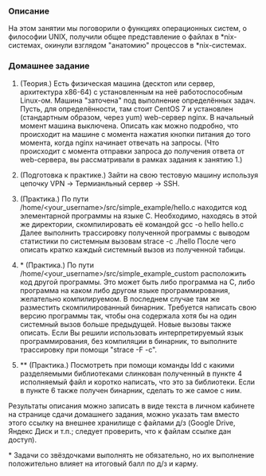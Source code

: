 ### Описание

На этом занятии мы поговорили о функциях операционных систем, о философии UNIX, получили общее представление о файлах в *nix-системах, окинули взглядом "анатомию" процессов в *nix-системах.

### Домашнее задание

1. (Теория.) Есть физическая машина (десктоп или сервер, архитектура x86-64) с установленным на неё работоспособным Linux-ом. Машина "заточена" под выполнение определённых задач. Пусть, для определённости, там стоит CentOS 7 и установлен (стандартным образом, через yum) web-сервер nginx. В начальный момент машина выключена. Описать как можно подробно, что происходит на машине с момента нажатия кнопки питания до того момента, когда nginx начинает отвечать на запросы. (Что происходит с момента отправки запроса до получения ответа от web-сервера, вы рассматривали в рамках задания к занятию 1.)

2. (Подготовка к практике.) Зайти на свою тестовую машину используя цепочку VPN -> Термианльный сервер -> SSH.

3. (Практика.) По пути /home/&lt;your_username&gt;/src/simple_example/hello.c находится код элементарной программы на языке C. Необходимо, находясь в этой же директории, скомпилировать её командой
 gcc -o hello hello.c
Далее выполнить трассировку полученной программы с выводом статистики по системным вызовам
 strace -c ./hello
После чего описать кратко каждый системный вызов из полученной табицы.

4. \* (Практика.) По пути /home/&lt;your_username&gt;/src/simple_example_custom расположить код другой программы. Это может быть либо программа на C, либо программа на каком либо другом языке программирования, желательно компилируемом. В последнем случае там же разместить скомпилированный бинарник. Требуется написать свою версию программы так, чтобы она содержала хотя бы на один системный вызов больше предыдущей. Новые вызовы также описать. Если Вы решили использовать интерпретируемый язык программирования, без компиляции в бинарник, то выполните трассировку при помощи "strace -F -c".

5. \*\* (Практика.) Посмотреть при помощи команды ldd с какими разделяемыми библиотеками слинкован полученный в пункте 4 исполняемый файл и коротко написать, что это за библиотеки. Если в пункте 6 также получен бинарник, сделать то же самое с ним.

Результаты описания можно записать в виде текста в личном кабинете на странице сдачи домашнего задания, можно указать там вместо этого ссылку на внешнее хранилище с файлами д/з (Google Drive, Яндекс Диск и т.п.; следует проверить, что к файлам ссылке дан доступ).

\* Задачи со звёздочками выполнять не обязательно, но их выполнение положительно влияет на итоговый балл по д/з и карму.